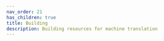 ```yaml
---
nav_order: 21
has_children: true
title: Building
description: Building resources for machine translation
---
```

